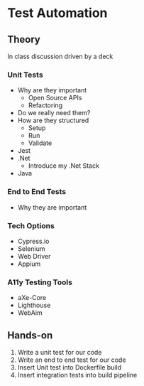 # Test Automation 

## Theory

In class discussion driven by a deck

### Unit Tests
  - Why are they important
    - Open Source APIs
    - Refactoring
  - Do we really need them?
  - How are they structured
    - Setup
    - Run
    - Validate
  - Jest
  - .Net
    - Introduce my .Net Stack
  - Java

### End to End Tests

  - Why they are important

### Tech Options
  - Cypress.io
  - Selenium
  - Web Driver
  - Appium

### A11y Testing Tools
  - aXe-Core  
  - Lighthouse
  - WebAim

## Hands-on

  1. Write a unit test for our code 
  0. Write an end to end test for our code
  0. Insert Unit test into Dockerfile build
  0. Insert integration tests into build pipeline